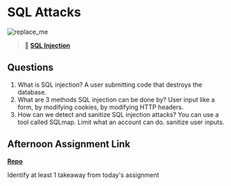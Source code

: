 # SQL Attacks

![replace_me](https://codeworks.blob.core.windows.net/public/assets/img/illustrations/placeholder.svg)

> **📖 [SQL Injection](https://codeworksacademy.com/fs-student-guide/resources/wk11/03-SQL-Injection)**

## Questions

1. What is SQL injection?
A user submitting code that destroys the database.
2. What are 3 methods SQL injection can be done by?
User input like a form, by modifying cookies, by modifying HTTP headers. 
3. How can we detect and sanitize SQL injection attacks?
You can use a tool called SQLmap. Limit what an account can do. sanitize user inputs.
## Afternoon Assignment Link

**[Repo](https://github.com/M-Walker32/GoodEats)**

Identify at least 1 takeaway from today's assignment
